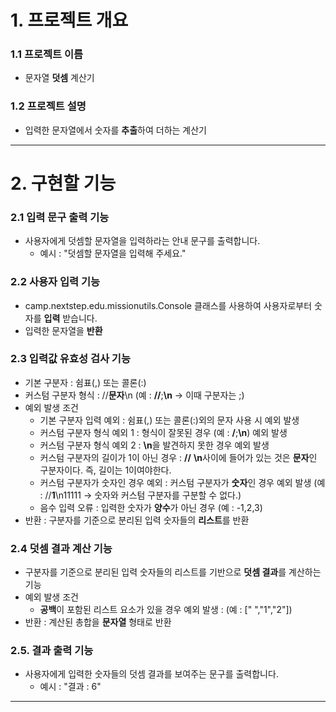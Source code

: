 # 1. 프로젝트 개요
### 1.1 프로젝트 이름
- 문자열 **덧셈** 계산기
  
### 1.2 프로젝트 설명
- 입력한 문자열에서 숫자를 **추출**하여 더하는 계산기

---

# 2. 구현할 기능
### 2.1 입력 문구 출력 기능
- 사용자에게 덧셈할 문자열을 입력하라는 안내 문구를 출력합니다.
  - 예시 : "덧셈할 문자열을 입력해 주세요."

### 2.2 사용자 입력 기능
- camp.nextstep.edu.missionutils.Console 클래스를 사용하여 사용자로부터 숫자를 **입력** 받습니다.
- 입력한 문자열을 **반환**

### 2.3 입력값 유효성 검사 기능
- 기본 구분자 : 쉼표(,) 또는 콜론(:)
- 커스텀 구분자 형식 : //**문자**\n (예 : **//**;**\n** -> 이때 구분자는 ;)
- 예외 발생 조건
  - 기본 구분자 입력 예외 : 쉼표(,) 또는 콜론(:)외의 문자 사용 시 예외 발생
  - 커스텀 구분자 형식 예외 1 : 형식이 잘못된 경우 (예 : **/**;**\n**) 예외 발생
  - 커스텀 구분자 형식 예외 2 : **\n**을 발견하지 못한 경우 예외 발생
  - 커스텀 구분자의 길이가 1이 아닌 경우 : **//** **\n**사이에 들어가 있는 것은 **문자**인 구분자이다. 즉, 길이는 1이여야한다.
  - 커스텀 구분자가 숫자인 경우 예외 : 커스텀 구분자가 **숫자**인 경우 예외 발생 (예 : //**1**\n11111 -> 숫자와 커스텀 구분자를 구분할 수 없다.)
  - 음수 입력 오류 : 입력한 숫자가 **양수**가 아닌 경우 (예 : -1,2,3)
- 반환 : 구분자를 기준으로 분리된 입력 숫자들의 **리스트**를 반환

### 2.4 덧셈 결과 계산 기능
- 구분자를 기준으로 분리된 입력 숫자들의 리스트를 기반으로 **덧셈 결과**를 계산하는 기능
- 예외 발생 조건
  - **공백**이 포함된 리스트 요소가 있을 경우 예외 발생 : (예 : [" ","1","2"])
- 반환 : 계산된 총합을 **문자열** 형태로 반환

### 2.5. 결과 출력 기능
- 사용자에게 입력한 숫자들의 덧셈 결과를 보여주는 문구를 출력합니다.
  - 예시 : "결과 : 6"
---

